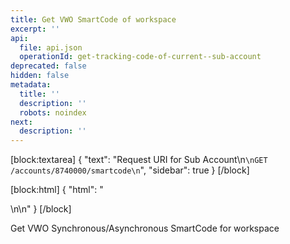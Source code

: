 ```yaml
---
title: Get VWO SmartCode of workspace
excerpt: ''
api:
  file: api.json
  operationId: get-tracking-code-of-current--sub-account
deprecated: false
hidden: false
metadata:
  title: ''
  description: ''
  robots: noindex
next:
  description: ''
---
```

[block:textarea]
{
  "text": "Request URI for Sub Account\n```\nGET /accounts/8740000/smartcode\n```",
  "sidebar": true
}
[/block]


[block:html]
{
  "html": "<div></div>\n\n<style></style>"
}
[/block]

Get VWO Synchronous/Asynchronous SmartCode for workspace